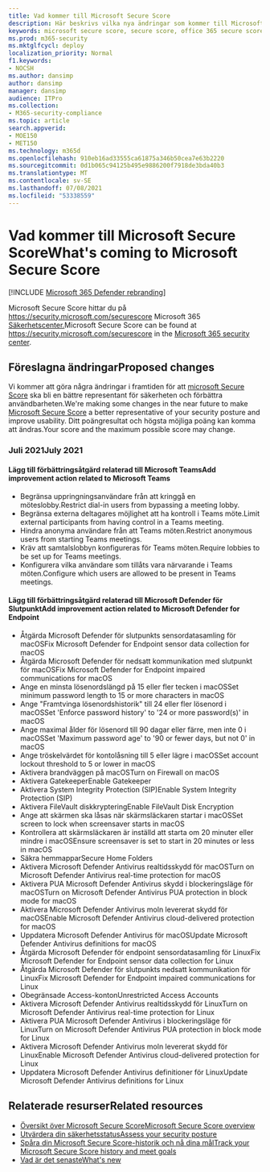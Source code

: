 ```yaml
---
title: Vad kommer till Microsoft Secure Score
description: Här beskrivs vilka nya ändringar som kommer till Microsoft Secure Score Microsoft 365 säkerhetscenter.
keywords: microsoft secure score, secure score, office 365 secure score, microsoft security score, microsoft 365 security center, improvement actions
ms.prod: m365-security
ms.mktglfcycl: deploy
localization_priority: Normal
f1.keywords:
- NOCSH
ms.author: dansimp
author: dansimp
manager: dansimp
audience: ITPro
ms.collection:
- M365-security-compliance
ms.topic: article
search.appverid:
- MOE150
- MET150
ms.technology: m365d
ms.openlocfilehash: 910eb16ad33555ca61875a346b50cea7e63b2220
ms.sourcegitcommit: 0d1b065c94125b495e9886200f7918de3bda40b3
ms.translationtype: MT
ms.contentlocale: sv-SE
ms.lasthandoff: 07/08/2021
ms.locfileid: "53338559"
---
```

# <a name="whats-coming-to-microsoft-secure-score"></a><span data-ttu-id="13bb7-104">Vad kommer till Microsoft Secure Score</span><span class="sxs-lookup"><span data-stu-id="13bb7-104">What's coming to Microsoft Secure Score</span></span>

[!INCLUDE [Microsoft 365 Defender rebranding](../includes/microsoft-defender.md)]

<span data-ttu-id="13bb7-105">Microsoft Secure Score hittar du på https://security.microsoft.com/securescore Microsoft 365 [Säkerhetscenter.](overview-security-center.md)</span><span class="sxs-lookup"><span data-stu-id="13bb7-105">Microsoft Secure Score can be found at https://security.microsoft.com/securescore in the [Microsoft 365 security center](overview-security-center.md).</span></span>

## <a name="proposed-changes"></a><span data-ttu-id="13bb7-106">Föreslagna ändringar</span><span class="sxs-lookup"><span data-stu-id="13bb7-106">Proposed changes</span></span>

<span data-ttu-id="13bb7-107">Vi kommer att göra några ändringar i framtiden för att [microsoft Secure Score](microsoft-secure-score.md) ska bli en bättre representant för säkerheten och förbättra användbarheten.</span><span class="sxs-lookup"><span data-stu-id="13bb7-107">We're making some changes in the near future to make [Microsoft Secure Score](microsoft-secure-score.md) a better representative of your security posture and improve usability.</span></span> <span data-ttu-id="13bb7-108">Ditt poängresultat och högsta möjliga poäng kan komma att ändras.</span><span class="sxs-lookup"><span data-stu-id="13bb7-108">Your score and the maximum possible score may change.</span></span>

### <a name="july-2021"></a><span data-ttu-id="13bb7-109">Juli 2021</span><span class="sxs-lookup"><span data-stu-id="13bb7-109">July 2021</span></span>

#### <a name="add-improvement-action-related-to-microsoft-teams"></a><span data-ttu-id="13bb7-110">Lägg till förbättringsåtgärd relaterad till Microsoft Teams</span><span class="sxs-lookup"><span data-stu-id="13bb7-110">Add improvement action related to Microsoft Teams</span></span>

- <span data-ttu-id="13bb7-111">Begränsa uppringningsanvändare från att kringgå en möteslobby.</span><span class="sxs-lookup"><span data-stu-id="13bb7-111">Restrict dial-in users from bypassing a meeting lobby.</span></span>
- <span data-ttu-id="13bb7-112">Begränsa externa deltagares möjlighet att ha kontroll i Teams möte.</span><span class="sxs-lookup"><span data-stu-id="13bb7-112">Limit external participants from having control in a Teams meeting.</span></span>
- <span data-ttu-id="13bb7-113">Hindra anonyma användare från att Teams möten.</span><span class="sxs-lookup"><span data-stu-id="13bb7-113">Restrict anonymous users from starting Teams meetings.</span></span>
- <span data-ttu-id="13bb7-114">Kräv att samtalslobbyn konfigureras för Teams möten.</span><span class="sxs-lookup"><span data-stu-id="13bb7-114">Require lobbies to be set up for Teams meetings.</span></span>
- <span data-ttu-id="13bb7-115">Konfigurera vilka användare som tillåts vara närvarande i Teams möten.</span><span class="sxs-lookup"><span data-stu-id="13bb7-115">Configure which users are allowed to be present in Teams meetings.</span></span>

#### <a name="add-improvement-action-related-to-microsoft-defender-for-endpoint"></a><span data-ttu-id="13bb7-116">Lägg till förbättringsåtgärd relaterad till Microsoft Defender för Slutpunkt</span><span class="sxs-lookup"><span data-stu-id="13bb7-116">Add improvement action related to Microsoft Defender for Endpoint</span></span>
- <span data-ttu-id="13bb7-117">Åtgärda Microsoft Defender för slutpunkts sensordatasamling för macOS</span><span class="sxs-lookup"><span data-stu-id="13bb7-117">Fix Microsoft Defender for Endpoint sensor data collection for macOS</span></span>
- <span data-ttu-id="13bb7-118">Åtgärda Microsoft Defender för nedsatt kommunikation med slutpunkt för macOS</span><span class="sxs-lookup"><span data-stu-id="13bb7-118">Fix Microsoft Defender for Endpoint impaired communications for macOS</span></span>
- <span data-ttu-id="13bb7-119">Ange en minsta lösenordslängd på 15 eller fler tecken i macOS</span><span class="sxs-lookup"><span data-stu-id="13bb7-119">Set minimum password length to 15 or more characters in macOS</span></span>
- <span data-ttu-id="13bb7-120">Ange "Framtvinga lösenordshistorik" till 24 eller fler lösenord i macOS</span><span class="sxs-lookup"><span data-stu-id="13bb7-120">Set 'Enforce password history' to '24 or more password(s)' in macOS</span></span>
- <span data-ttu-id="13bb7-121">Ange maximal ålder för lösenord till 90 dagar eller färre, men inte 0 i macOS</span><span class="sxs-lookup"><span data-stu-id="13bb7-121">Set 'Maximum password age' to '90 or fewer days, but not 0' in macOS</span></span>
- <span data-ttu-id="13bb7-122">Ange tröskelvärdet för kontolåsning till 5 eller lägre i macOS</span><span class="sxs-lookup"><span data-stu-id="13bb7-122">Set account lockout threshold to 5 or lower in macOS</span></span>
- <span data-ttu-id="13bb7-123">Aktivera brandväggen på macOS</span><span class="sxs-lookup"><span data-stu-id="13bb7-123">Turn on Firewall on macOS</span></span>
- <span data-ttu-id="13bb7-124">Aktivera Gatekeeper</span><span class="sxs-lookup"><span data-stu-id="13bb7-124">Enable Gatekeeper</span></span>
- <span data-ttu-id="13bb7-125">Aktivera System Integrity Protection (SIP)</span><span class="sxs-lookup"><span data-stu-id="13bb7-125">Enable System Integrity Protection (SIP)</span></span>
- <span data-ttu-id="13bb7-126">Aktivera FileVault diskkryptering</span><span class="sxs-lookup"><span data-stu-id="13bb7-126">Enable FileVault Disk Encryption</span></span>
- <span data-ttu-id="13bb7-127">Ange att skärmen ska låsas när skärmsläckaren startar i macOS</span><span class="sxs-lookup"><span data-stu-id="13bb7-127">Set screen to lock when screensaver starts in macOS</span></span>
- <span data-ttu-id="13bb7-128">Kontrollera att skärmsläckaren är inställd att starta om 20 minuter eller mindre i macOS</span><span class="sxs-lookup"><span data-stu-id="13bb7-128">Ensure screensaver is set to start in 20 minutes or less in macOS</span></span>
- <span data-ttu-id="13bb7-129">Säkra hemmappar</span><span class="sxs-lookup"><span data-stu-id="13bb7-129">Secure Home Folders</span></span>
- <span data-ttu-id="13bb7-130">Aktivera Microsoft Defender Antivirus realtidsskydd för macOS</span><span class="sxs-lookup"><span data-stu-id="13bb7-130">Turn on Microsoft Defender Antivirus real-time protection for macOS</span></span>
- <span data-ttu-id="13bb7-131">Aktivera PUA Microsoft Defender Antivirus skydd i blockeringsläge för macOS</span><span class="sxs-lookup"><span data-stu-id="13bb7-131">Turn on Microsoft Defender Antivirus PUA protection in block mode for macOS</span></span>
- <span data-ttu-id="13bb7-132">Aktivera Microsoft Defender Antivirus moln levererat skydd för macOS</span><span class="sxs-lookup"><span data-stu-id="13bb7-132">Enable Microsoft Defender Antivirus cloud-delivered protection for macOS</span></span>
- <span data-ttu-id="13bb7-133">Uppdatera Microsoft Defender Antivirus för macOS</span><span class="sxs-lookup"><span data-stu-id="13bb7-133">Update Microsoft Defender Antivirus definitions for macOS</span></span>
- <span data-ttu-id="13bb7-134">Åtgärda Microsoft Defender för endpoint sensordatasamling för Linux</span><span class="sxs-lookup"><span data-stu-id="13bb7-134">Fix Microsoft Defender for Endpoint sensor data collection for Linux</span></span>
- <span data-ttu-id="13bb7-135">Åtgärda Microsoft Defender för slutpunkts nedsatt kommunikation för Linux</span><span class="sxs-lookup"><span data-stu-id="13bb7-135">Fix Microsoft Defender for Endpoint impaired communications for Linux</span></span>
- <span data-ttu-id="13bb7-136">Obegränsade Access-konton</span><span class="sxs-lookup"><span data-stu-id="13bb7-136">Unrestricted Access Accounts</span></span>
- <span data-ttu-id="13bb7-137">Aktivera Microsoft Defender Antivirus realtidsskydd för Linux</span><span class="sxs-lookup"><span data-stu-id="13bb7-137">Turn on Microsoft Defender Antivirus real-time protection for Linux</span></span>
- <span data-ttu-id="13bb7-138">Aktivera PUA Microsoft Defender Antivirus i blockeringsläge för Linux</span><span class="sxs-lookup"><span data-stu-id="13bb7-138">Turn on Microsoft Defender Antivirus PUA protection in block mode for Linux</span></span>
- <span data-ttu-id="13bb7-139">Aktivera Microsoft Defender Antivirus moln levererat skydd för Linux</span><span class="sxs-lookup"><span data-stu-id="13bb7-139">Enable Microsoft Defender Antivirus cloud-delivered protection for Linux</span></span>
- <span data-ttu-id="13bb7-140">Uppdatera Microsoft Defender Antivirus definitioner för Linux</span><span class="sxs-lookup"><span data-stu-id="13bb7-140">Update Microsoft Defender Antivirus definitions for Linux</span></span>



## <a name="related-resources"></a><span data-ttu-id="13bb7-141">Relaterade resurser</span><span class="sxs-lookup"><span data-stu-id="13bb7-141">Related resources</span></span>

- [<span data-ttu-id="13bb7-142">Översikt över Microsoft Secure Score</span><span class="sxs-lookup"><span data-stu-id="13bb7-142">Microsoft Secure Score overview</span></span>](microsoft-secure-score.md)
- [<span data-ttu-id="13bb7-143">Utvärdera din säkerhetsstatus</span><span class="sxs-lookup"><span data-stu-id="13bb7-143">Assess your security posture</span></span>](microsoft-secure-score-improvement-actions.md)
- [<span data-ttu-id="13bb7-144">Spåra din Microsoft Secure Score-historik och nå dina mål</span><span class="sxs-lookup"><span data-stu-id="13bb7-144">Track your Microsoft Secure Score history and meet goals</span></span>](microsoft-secure-score-history-metrics-trends.md)
- [<span data-ttu-id="13bb7-145">Vad är det senaste</span><span class="sxs-lookup"><span data-stu-id="13bb7-145">What's new</span></span>](microsoft-secure-score-whats-new.md)
